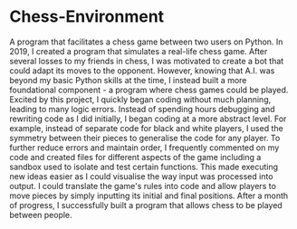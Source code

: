 # Chess-Environment
A program that facilitates a chess game between two users on Python.
In 2019, I created a program that simulates a real-life chess game. After several losses to my friends in chess,
I was motivated to create a bot that could adapt its moves to the opponent. However, knowing that A.I. was beyond
my basic Python skills at the time, I instead built a more foundational component - a program where chess games 
could be played. Excited by this project, I quickly began coding without much planning, leading to many logic errors.
Instead of spending hours debugging and rewriting code as I did initially, I began coding at a more abstract level. 
For example, instead of separate code for black and white players, I used the symmetry between their pieces to generalise 
the code for any player. To further reduce errors and maintain order, I frequently commented on my code and created files
for different aspects of the game including a sandbox used to isolate and test certain functions. This made executing new
ideas easier as I could visualise the way input was processed into output. I could translate the game's rules into code and
allow players to move pieces by simply inputting its initial and final positions. After a month of progress, I successfully
built a program that allows chess to be played between people.
